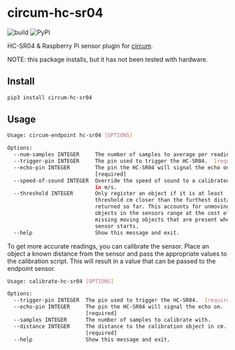 # circum-hc-sr04

![build](https://travis-ci.com/LumineerLabs/circum-hc-sr04.svg?branch=master) ![PyPI](https://img.shields.io/pypi/v/circum-hc-sr04)

HC-SR04 & Raspberry Pi sensor plugin for [circum](https://github.com/LumineerLabs/circum).

NOTE: this package installs, but it has not been tested with hardware.

## Install

```bash
pip3 install circum-hc-sr04
```

## Usage

```bash
Usage: circum-endpoint hc-sr04 [OPTIONS]

Options:
  --num-samples INTEGER     The number of samples to average per reading.
  --trigger-pin INTEGER     The pin used to trigger the HC-SR04.  [required]
  --echo-pin INTEGER        The pin the HC-SR04 will signal the echo on.
                            [required]
  --speed-of-sound INTEGER  Override the speed of sound to a calibrated value
                            in m/s.
  --threshold INTEGER       Only register an object if it is at least
                            threshold cm closer than the furthest distance
                            returned so far. This accounts for unmoving
                            objects in the sensors range at the cost of
                            missing moving objects that are present when the
                            sensor starts.
  --help                    Show this message and exit.
```

To get more accurate readings, you can calibrate the sensor. Place an object a known distance from the sensor and pass the appropriate values to the calibration script. This will result in a value that can be passed to the endpoint sensor.
```bash
Usage: calibrate-hc-sr04 [OPTIONS]

Options:
  --trigger-pin INTEGER  The pin used to trigger the HC-SR04.  [required]
  --echo-pin INTEGER     The pin the HC-SR04 will signal the echo on.
                         [required]
  --samples INTEGER      The number of samples to calibrate with.
  --distance INTEGER     The distance to the calibration object in cm.
                         [required]
  --help                 Show this message and exit.
```
